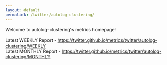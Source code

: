 ```yaml
---
layout: default
permalink: /twitter/autolog-clustering/
---
```

Welcome to autolog-clustering's metrics homepage!
<br><br>
Latest WEEKLY Report - <a href="https://twitter.github.io/metrics/twitter/autolog-clustering/WEEKLY">https://twitter.github.io/metrics/twitter/autolog-clustering/WEEKLY</a>
<br>
Latest MONTHLY Report - <a href="https://twitter.github.io/metrics/twitter/autolog-clustering/MONTHLY">https://twitter.github.io/metrics/twitter/autolog-clustering/MONTHLY</a>
<br>
